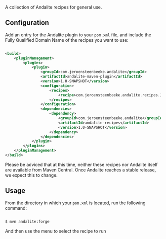A collection of Andalite recipes for general use.

## Configuration

Add an entry for the Andalite plugin to your `pom.xml` file, and include the Fully Qualified Domain Name of the recipes you want to use:

```xml

<build>
	<pluginManagement>
		<plugins>
			<plugin>
				<groupId>com.jeroensteenbeeke.andalite</groupId>
				<artifactId>andalite-maven-plugin</artifactId>
				<version>1.0-SNAPSHOT</version>
				<configuration>
					<recipes>
						<recipe>com.jeroensteenbeeke.andalite.recipes.JSR305Transformation</recipe>
					</recipes>
				</configuration>
				<dependencies>
					<dependency>
						<groupId>com.jeroensteenbeeke.andalite</groupId>
						<artifactId>andalite-recipes</artifactId>
						<version>1.0-SNAPSHOT</version>
					</dependency>
				</dependencies>
			</plugin>
		</plugins>
	</pluginManagement>
</build>
```

Please be adviced that at this time, neither these recipes nor Andalite itself are available from Maven Central. Once Andalite reaches a stable release, we expect this to change.

## Usage

From the directory in which your `pom.xml` is located, run the following command:

```bash

$ mvn andalite:forge

```

And then use the menu to select the recipe to run
